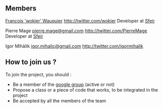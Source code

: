 ## Members ##

[François 'wokier' Wauquier](http://francois.wauquier.fr) http://twitter.com/wokier Developer at [Sfeir](http://www.sfeir.com/)

Pierre Mage pierre.mage@gmail.com http://twitter.com/PierreMage Developer at [Sfeir](http://www.sfeir.com/)

Igor Mihàlik igor.mihalic@gmail.com http://twitter.com/igormihalik

## How to join us ? ##

To join the project, you should :

  * Be a member of the [google group](http://groups.google.fr/group/gwt-mvc) (active or not)
  * Propose a class or a piece of code that works, to be integrated in the project
  * Be accepted by all the members of the team